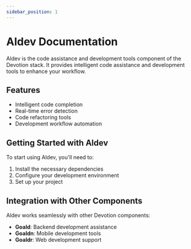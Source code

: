 ```yaml
---
sidebar_position: 1
---
```


# Aldev Documentation

Aldev is the code assistance and development tools component of the Devotion stack. It provides intelligent code assistance and development tools to enhance your workflow.

## Features

- Intelligent code completion
- Real-time error detection
- Code refactoring tools
- Development workflow automation

## Getting Started with Aldev

To start using Aldev, you'll need to:

1. Install the necessary dependencies
2. Configure your development environment
3. Set up your project

## Integration with Other Components

Aldev works seamlessly with other Devotion components:

- **Goald**: Backend development assistance
- **Goaldn**: Mobile development tools
- **Goaldr**: Web development support